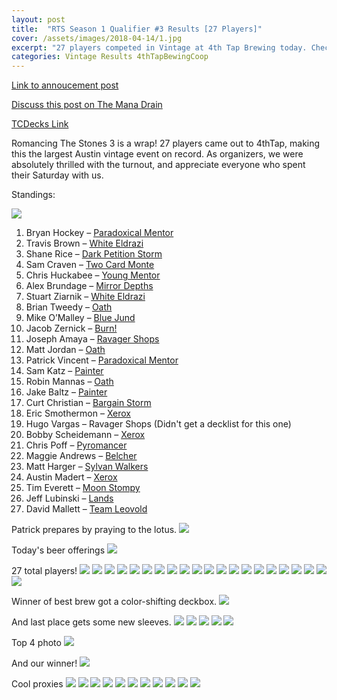 ```yaml
---
layout: post
title:  "RTS Season 1 Qualifier #3 Results [27 Players]"
cover: /assets/images/2018-04-14/1.jpg
excerpt: "27 players competed in Vintage at 4th Tap Brewing today. Check out the results!"
categories: Vintage Results 4thTapBewingCoop
---
```


[Link to annoucement
post](http://themanadrain.com/topic/1833/4-14-18-austin-tx-100-proxy-vintage-4th-tap)

[Discuss this post on The Mana
Drain](http://themanadrain.com/topic/1861/14-april-2018-romancing-the-stones-3-27-players-in-austin-tx)

[TCDecks Link](http://tcdecks.net/deck.php?id=27252&iddeck=217170)

Romancing The Stones 3 is a wrap! 27 players came out to 4thTap, making this the largest Austin
vintage event on record. As organizers, we were absolutely thrilled with the turnout, and
appreciate everyone who spent their Saturday with us.

Standings:

![]({{site.cdn_url}}/assets/images/2018-04-14/standings.jpg)

1. Bryan Hockey – [Paradoxical Mentor]({{site.cdn_url}}/assets/images/2018-04-14/deck-1.jpg)
2. Travis Brown – [White Eldrazi]({{site.cdn_url}}/assets/images/2018-04-14/deck-2.jpg)
3. Shane Rice – [Dark Petition Storm]({{site.cdn_url}}/assets/images/2018-04-14/deck-3.jpg)
4. Sam Craven – [Two Card Monte]({{site.cdn_url}}/assets/images/2018-04-14/deck-4.jpg)
5. Chris Huckabee – [Young Mentor]({{site.cdn_url}}/assets/images/2018-04-14/deck-5.jpg)
6. Alex Brundage – [Mirror Depths]({{site.cdn_url}}/assets/images/2018-04-14/deck-6.jpg)
7. Stuart Ziarnik – [White Eldrazi]({{site.cdn_url}}/assets/images/2018-04-14/deck-7.jpg)
8. Brian Tweedy – [Oath]({{site.cdn_url}}/assets/images/2018-04-14/deck-8.jpg)
9. Mike O’Malley – [Blue Jund]({{site.cdn_url}}/assets/images/2018-04-14/deck-9.jpg)
10. Jacob Zernick – [Burn!]({{site.cdn_url}}/assets/images/2018-04-14/deck-10.jpg)
11. Joseph Amaya – [Ravager Shops]({{site.cdn_url}}/assets/images/2018-04-14/deck-11.jpg)
12. Matt Jordan – [Oath]({{site.cdn_url}}/assets/images/2018-04-14/deck-12.jpg)
13. Patrick Vincent – [Paradoxical Mentor]({{site.cdn_url}}/assets/images/2018-04-14/deck-13.jpg)
14. Sam Katz – [Painter]({{site.cdn_url}}/assets/images/2018-04-14/deck-14.jpg)
15. Robin Mannas – [Oath]({{site.cdn_url}}/assets/images/2018-04-14/deck-15.jpg)
16. Jake Baltz – [Painter]({{site.cdn_url}}/assets/images/2018-04-14/deck-16.jpg)
17. Curt Christian – [Bargain Storm]({{site.cdn_url}}/assets/images/2018-04-14/deck-17.jpg)
18. Eric Smothermon – [Xerox]({{site.cdn_url}}/assets/images/2018-04-14/deck-18.jpg)
19. Hugo Vargas – Ravager Shops (Didn't get a decklist for this one)
20. Bobby Scheidemann – [Xerox]({{site.cdn_url}}/assets/images/2018-04-14/deck-20.jpg)
21. Chris Poff – [Pyromancer]({{site.cdn_url}}/assets/images/2018-04-14/deck-21.jpg)
22. Maggie Andrews – [Belcher]({{site.cdn_url}}/assets/images/2018-04-14/deck-22.jpg)
23. Matt Harger – [Sylvan Walkers]({{site.cdn_url}}/assets/images/2018-04-14/deck-23.jpg)
24. Austin Madert – [Xerox]({{site.cdn_url}}/assets/images/2018-04-14/deck-24.jpg)
25. Tim Everett – [Moon Stompy]({{site.cdn_url}}/assets/images/2018-04-14/deck-25.jpg)
26. Jeff Lubinski – [Lands]({{site.cdn_url}}/assets/images/2018-04-14/deck-26.jpg)
27. David Mallett – [Team Leovold]({{site.cdn_url}}/assets/images/2018-04-14/deck-27.jpg)

Patrick prepares by praying to the lotus.
![]({{site.cdn_url}}/assets/images/2018-04-14/1.jpg)

Today's beer offerings
![]({{site.cdn_url}}/assets/images/2018-04-14/2.jpg)

27 total players!
![]({{site.cdn_url}}/assets/images/2018-04-14/3.jpg)
![]({{site.cdn_url}}/assets/images/2018-04-14/4.jpg)
![]({{site.cdn_url}}/assets/images/2018-04-14/5.jpg)
![]({{site.cdn_url}}/assets/images/2018-04-14/6.jpg)
![]({{site.cdn_url}}/assets/images/2018-04-14/7.jpg)
![]({{site.cdn_url}}/assets/images/2018-04-14/8.jpg)
![]({{site.cdn_url}}/assets/images/2018-04-14/9.jpg)
![]({{site.cdn_url}}/assets/images/2018-04-14/10.jpg)
![]({{site.cdn_url}}/assets/images/2018-04-14/11.jpg)
![]({{site.cdn_url}}/assets/images/2018-04-14/12.jpg)
![]({{site.cdn_url}}/assets/images/2018-04-14/13.jpg)
![]({{site.cdn_url}}/assets/images/2018-04-14/14.jpg)
![]({{site.cdn_url}}/assets/images/2018-04-14/15.jpg)
![]({{site.cdn_url}}/assets/images/2018-04-14/16.jpg)
![]({{site.cdn_url}}/assets/images/2018-04-14/17.jpg)
![]({{site.cdn_url}}/assets/images/2018-04-14/18.jpg)
![]({{site.cdn_url}}/assets/images/2018-04-14/19.jpg)
![]({{site.cdn_url}}/assets/images/2018-04-14/20.jpg)
![]({{site.cdn_url}}/assets/images/2018-04-14/21.jpg)
![]({{site.cdn_url}}/assets/images/2018-04-14/22.jpg)
![]({{site.cdn_url}}/assets/images/2018-04-14/23.jpg)

Winner of best brew got a color-shifting deckbox.
![]({{site.cdn_url}}/assets/images/2018-04-14/24.jpg)

And last place gets some new sleeves.
![]({{site.cdn_url}}/assets/images/2018-04-14/25.jpg)
![]({{site.cdn_url}}/assets/images/2018-04-14/26.jpg)
![]({{site.cdn_url}}/assets/images/2018-04-14/27.jpg)
![]({{site.cdn_url}}/assets/images/2018-04-14/28.jpg)
![]({{site.cdn_url}}/assets/images/2018-04-14/29.jpg)

Top 4 photo
![]({{site.cdn_url}}/assets/images/2018-04-14/30.jpg)

And our winner!
![]({{site.cdn_url}}/assets/images/2018-04-14/31.jpg)

Cool proxies
![]({{site.cdn_url}}/assets/images/2018-04-14/32.jpg)
![]({{site.cdn_url}}/assets/images/2018-04-14/33.jpg)
![]({{site.cdn_url}}/assets/images/2018-04-14/34.jpg)
![]({{site.cdn_url}}/assets/images/2018-04-14/35.jpg)
![]({{site.cdn_url}}/assets/images/2018-04-14/36.jpg)
![]({{site.cdn_url}}/assets/images/2018-04-14/37.jpg)
![]({{site.cdn_url}}/assets/images/2018-04-14/38.jpg)
![]({{site.cdn_url}}/assets/images/2018-04-14/39.jpg)
![]({{site.cdn_url}}/assets/images/2018-04-14/40.jpg)
![]({{site.cdn_url}}/assets/images/2018-04-14/41.jpg)
![]({{site.cdn_url}}/assets/images/2018-04-14/42.jpg)
